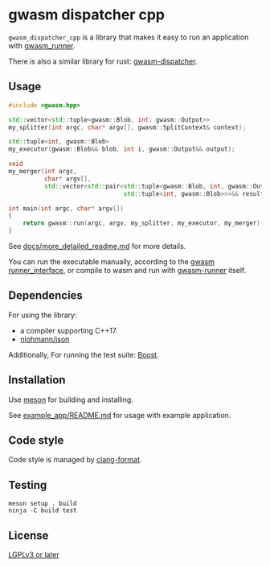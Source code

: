 # gwasm dispatcher cpp

`gwasm_dispatcher_cpp` is a library that makes it easy to run an application
with
[gwasm_runner](https://github.com/golemfactory/gwasm-runner/wiki/Wasm-runner-interface).

There is also a similar library for rust:
[gwasm-dispatcher](https://golemfactory.github.io/gwasm-runner/gwasm_dispatcher/index.html).


## Usage

``` c++
#include <gwasm.hpp>

std::vector<std::tuple<gwasm::Blob, int, gwasm::Output>>
my_splitter(int argc, char* argv[], gwasm::SplitContext& context);

std::tuple<int, gwasm::Blob>
my_executor(gwasm::Blob&& blob, int i, gwasm::Output&& output);

void
my_merger(int argc,
          char* argv[],
          std::vector<std::pair<std::tuple<gwasm::Blob, int, gwasm::Output>,
                                std::tuple<int, gwasm::Blob>>>&& results);

int main(int argc, char* argv[])
{
    return gwasm::run(argc, argv, my_splitter, my_executor, my_merger);
}
```

See [docs/more_detailed_readme.md](docs/more_detailed_readme.md) for more
details.

You can run the executable manually, according to the
[gwasm runner_interface](https://github.com/golemfactory/gwasm-runner/wiki/Wasm-runner-interface),
or compile to wasm and run with
[gwasm-runner](https://github.com/golemfactory/gwasm-runner#running-a-wasm-binary)
itself.


## Dependencies

For using the library:

  - a compiler supporting C++17.
  - [nlohmann/json](https://github.com/nlohmann/json)

Additionally, For running the test suite: [Boost](https://www.boost.org/).


## Installation

Use [meson](https://mesonbuild.com/) for building and installing.

See [example_app/README.md](example_app/README.md) for usage with example
application.


## Code style

Code style is managed by
[clang-format](https://clang.llvm.org/docs/ClangFormat.html).


## Testing

``` shell
meson setup . build
ninja -C build test
```


## License

[LGPLv3 or later](https://www.gnu.org/licenses/lgpl-3.0.html)
